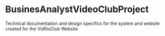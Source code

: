 # BusinesAnalystVideoClubProject
Technical documentation and design specifics for the system and website created for the VidflixClub Website
